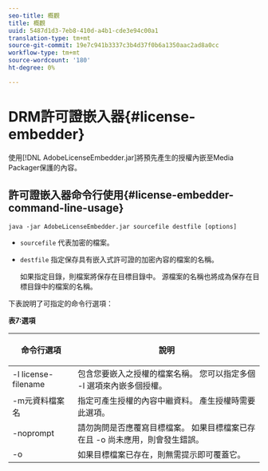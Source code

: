 ```yaml
---
seo-title: 概觀
title: 概觀
uuid: 5487d1d3-7eb8-410d-a4b1-cde3e94c00a1
translation-type: tm+mt
source-git-commit: 19e7c941b3337c3b4d37f0b6a1350aac2ad8a0cc
workflow-type: tm+mt
source-wordcount: '180'
ht-degree: 0%

---
```



# DRM許可證嵌入器{#license-embedder}

使用[!DNL AdobeLicenseEmbedder.jar]將預先產生的授權內嵌至Media Packager保護的內容。

## 許可證嵌入器命令行使用{#license-embedder-command-line-usage}

```
java -jar AdobeLicenseEmbedder.jar sourcefile destfile [options]
```

* `sourcefile` 代表加密的檔案。
* `destfile` 指定保存具有嵌入式許可證的加密內容的檔案的名稱。

   如果指定目錄，則檔案將保存在目標目錄中。 源檔案的名稱也將成為保存在目標目錄中的檔案的名稱。

下表說明了可指定的命令行選項：

**表7:選項**

<table frame="all" colsep="1" rowsep="1" class="+ topic/table adobe-d/table " id="table_hnl_2sy_n4">  
 <thead class="- topic/thead "> 
  <tr rowsep="1" class="- topic/row "> 
   <th colname="1" class="- topic/entry entry"> <p class="- topic/p ">命令行選項 </p> </th> 
   <th colname="2" class="- topic/entry entry"> <p class="- topic/p ">說明 </p> </th> 
  </tr> 
 </thead>
 <tbody class="- topic/tbody "> 
  <tr rowsep="1" class="- topic/row "> 
   <td colname="1" class="- topic/entry "> <span class="+ topic/ph pr-d/codeph codeph"> -l license-filename  </span> </td> 
   <td colname="2" class="- topic/entry "> 包含您要嵌入之授權的檔案名稱。 您可以指定多個<span class="codeph"> -l </span>選項來內嵌多個授權。 </td> 
  </tr> 
  <tr rowsep="1" class="- topic/row "> 
   <td colname="1" class="- topic/entry "> <span class="+ topic/ph pr-d/codeph codeph"> -m元資料檔案名  </span> </td> 
   <td colname="2" class="- topic/entry "> 指定可產生授權的內容中繼資料。 產生授權時需要此選項。 </td> 
  </tr> 
  <tr rowsep="1" class="- topic/row "> 
   <td colname="1" class="- topic/entry "> <span class="codeph"> -noprompt  </span> </td> 
   <td colname="2" class="- topic/entry "> 請勿詢問是否應覆寫目標檔案。 如果目標檔案已存在且<span class="codeph"> -o </span>尚未應用，則會發生錯誤。 </td> 
  </tr> 
  <tr rowsep="0" class="- topic/row "> 
   <td colname="1" class="- topic/entry "> <span class="codeph"> -o  </span> </td> 
   <td colname="2" class="- topic/entry "> 如果目標檔案已存在，則無需提示即可覆蓋它。 </td> 
  </tr> 
 </tbody> 
</table>
